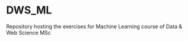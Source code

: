 # DWS_ML
Repository hosting the exercises for Machine Learning course of Data &amp; Web Science MSc
